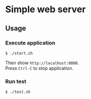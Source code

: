 # Simple web server
## Usage
### Execute application
```console
$ ./start.sh
```

Then show `http://localhost:8080`.  
Press `Ctrl-C` to stop application.


### Run test
```console
$ ./test.sh
```
